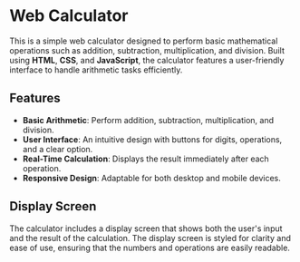# Web Calculator

This is a simple web calculator designed to perform basic mathematical operations such as addition, subtraction, multiplication, and division. Built using **HTML**, **CSS**, and **JavaScript**, the calculator features a user-friendly interface to handle arithmetic tasks efficiently.

## Features

- **Basic Arithmetic**: Perform addition, subtraction, multiplication, and division.
- **User Interface**: An intuitive design with buttons for digits, operations, and a clear option.
- **Real-Time Calculation**: Displays the result immediately after each operation.
- **Responsive Design**: Adaptable for both desktop and mobile devices.

## Display Screen

The calculator includes a display screen that shows both the user's input and the result of the calculation. The display screen is styled for clarity and ease of use, ensuring that the numbers and operations are easily readable.

